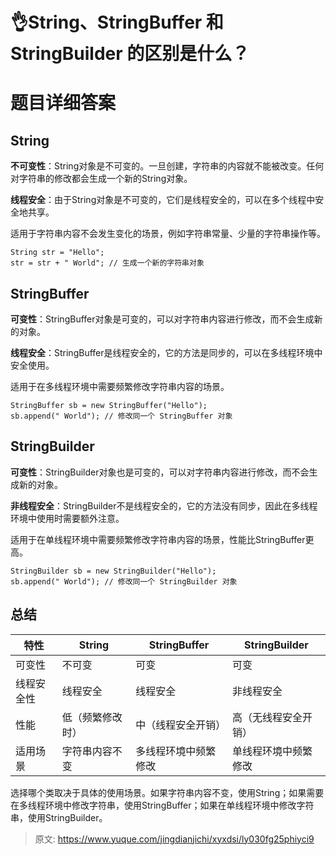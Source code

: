 # 👌String、StringBuffer 和 StringBuilder 的区别是什么？

# 题目详细答案
## String
**不可变性**：String对象是不可变的。一旦创建，字符串的内容就不能被改变。任何对字符串的修改都会生成一个新的String对象。

**线程安全**：由于String对象是不可变的，它们是线程安全的，可以在多个线程中安全地共享。

适用于字符串内容不会发生变化的场景，例如字符串常量、少量的字符串操作等。

```plain
String str = "Hello";
str = str + " World"; // 生成一个新的字符串对象
```

## StringBuffer
**可变性**：StringBuffer对象是可变的，可以对字符串内容进行修改，而不会生成新的对象。

**线程安全**：StringBuffer是线程安全的，它的方法是同步的，可以在多线程环境中安全使用。

适用于在多线程环境中需要频繁修改字符串内容的场景。

```plain
StringBuffer sb = new StringBuffer("Hello");
sb.append(" World"); // 修改同一个 StringBuffer 对象
```

## StringBuilder
**可变性**：StringBuilder对象也是可变的，可以对字符串内容进行修改，而不会生成新的对象。

**非线程安全**：StringBuilder不是线程安全的，它的方法没有同步，因此在多线程环境中使用时需要额外注意。

适用于在单线程环境中需要频繁修改字符串内容的场景，性能比StringBuffer更高。

```plain
StringBuilder sb = new StringBuilder("Hello");
sb.append(" World"); // 修改同一个 StringBuilder 对象
```

## 总结
| 特性 | String | StringBuffer | StringBuilder |
| --- | --- | --- | --- |
| 可变性 | 不可变 | 可变 | 可变 |
| 线程安全性 | 线程安全 | 线程安全 | 非线程安全 |
| 性能 | 低（频繁修改时） | 中（线程安全开销） | 高（无线程安全开销） |
| 适用场景 | 字符串内容不变 | 多线程环境中频繁修改 | 单线程环境中频繁修改 |


选择哪个类取决于具体的使用场景。如果字符串内容不变，使用String；如果需要在多线程环境中修改字符串，使用StringBuffer；如果在单线程环境中修改字符串，使用StringBuilder。



> 原文: <https://www.yuque.com/jingdianjichi/xyxdsi/ly030fg25phiyci9>